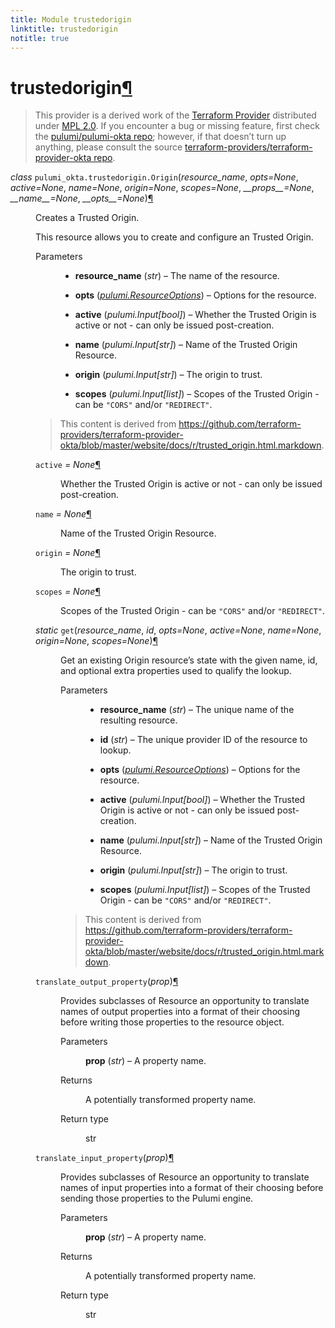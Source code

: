 ```yaml
---
title: Module trustedorigin
linktitle: trustedorigin
notitle: true
---
```


<div class="section" id="trustedorigin">
<h1>trustedorigin<a class="headerlink" href="#trustedorigin" title="Permalink to this headline">¶</a></h1>
<blockquote>
<div><p>This provider is a derived work of the <a class="reference external" href="https://github.com/terraform-providers/terraform-provider-okta">Terraform Provider</a> distributed under
<a class="reference external" href="https://www.mozilla.org/en-US/MPL/2.0/">MPL 2.0</a>. If you encounter a bug or missing feature, first check the
<a class="reference external" href="https://github.com/pulumi/pulumi-okta/issues">pulumi/pulumi-okta repo</a>; however, if that doesn’t turn up
anything, please consult the source <a class="reference external" href="https://github.com/terraform-providers/terraform-provider-okta/issues">terraform-providers/terraform-provider-okta repo</a>.</p>
</div></blockquote>
<span class="target" id="module-pulumi_okta.trustedorigin"></span><dl class="class">
<dt id="pulumi_okta.trustedorigin.Origin">
<em class="property">class </em><code class="sig-prename descclassname">pulumi_okta.trustedorigin.</code><code class="sig-name descname">Origin</code><span class="sig-paren">(</span><em class="sig-param">resource_name</em>, <em class="sig-param">opts=None</em>, <em class="sig-param">active=None</em>, <em class="sig-param">name=None</em>, <em class="sig-param">origin=None</em>, <em class="sig-param">scopes=None</em>, <em class="sig-param">__props__=None</em>, <em class="sig-param">__name__=None</em>, <em class="sig-param">__opts__=None</em><span class="sig-paren">)</span><a class="headerlink" href="#pulumi_okta.trustedorigin.Origin" title="Permalink to this definition">¶</a></dt>
<dd><p>Creates a Trusted Origin.</p>
<p>This resource allows you to create and configure an Trusted Origin.</p>
<dl class="field-list simple">
<dt class="field-odd">Parameters</dt>
<dd class="field-odd"><ul class="simple">
<li><p><strong>resource_name</strong> (<em>str</em>) – The name of the resource.</p></li>
<li><p><strong>opts</strong> (<a class="reference internal" href="../../pulumi/#pulumi.ResourceOptions" title="pulumi.ResourceOptions"><em>pulumi.ResourceOptions</em></a>) – Options for the resource.</p></li>
<li><p><strong>active</strong> (<em>pulumi.Input</em><em>[</em><em>bool</em><em>]</em>) – Whether the Trusted Origin is active or not - can only be issued post-creation.</p></li>
<li><p><strong>name</strong> (<em>pulumi.Input</em><em>[</em><em>str</em><em>]</em>) – Name of the Trusted Origin Resource.</p></li>
<li><p><strong>origin</strong> (<em>pulumi.Input</em><em>[</em><em>str</em><em>]</em>) – The origin to trust.</p></li>
<li><p><strong>scopes</strong> (<em>pulumi.Input</em><em>[</em><em>list</em><em>]</em>) – Scopes of the Trusted Origin - can be <code class="docutils literal notranslate"><span class="pre">&quot;CORS&quot;</span></code> and/or <code class="docutils literal notranslate"><span class="pre">&quot;REDIRECT&quot;</span></code>.</p></li>
</ul>
</dd>
</dl>
<blockquote>
<div><p>This content is derived from <a class="reference external" href="https://github.com/terraform-providers/terraform-provider-okta/blob/master/website/docs/r/trusted_origin.html.markdown">https://github.com/terraform-providers/terraform-provider-okta/blob/master/website/docs/r/trusted_origin.html.markdown</a>.</p>
</div></blockquote>
<dl class="attribute">
<dt id="pulumi_okta.trustedorigin.Origin.active">
<code class="sig-name descname">active</code><em class="property"> = None</em><a class="headerlink" href="#pulumi_okta.trustedorigin.Origin.active" title="Permalink to this definition">¶</a></dt>
<dd><p>Whether the Trusted Origin is active or not - can only be issued post-creation.</p>
</dd></dl>

<dl class="attribute">
<dt id="pulumi_okta.trustedorigin.Origin.name">
<code class="sig-name descname">name</code><em class="property"> = None</em><a class="headerlink" href="#pulumi_okta.trustedorigin.Origin.name" title="Permalink to this definition">¶</a></dt>
<dd><p>Name of the Trusted Origin Resource.</p>
</dd></dl>

<dl class="attribute">
<dt id="pulumi_okta.trustedorigin.Origin.origin">
<code class="sig-name descname">origin</code><em class="property"> = None</em><a class="headerlink" href="#pulumi_okta.trustedorigin.Origin.origin" title="Permalink to this definition">¶</a></dt>
<dd><p>The origin to trust.</p>
</dd></dl>

<dl class="attribute">
<dt id="pulumi_okta.trustedorigin.Origin.scopes">
<code class="sig-name descname">scopes</code><em class="property"> = None</em><a class="headerlink" href="#pulumi_okta.trustedorigin.Origin.scopes" title="Permalink to this definition">¶</a></dt>
<dd><p>Scopes of the Trusted Origin - can be <code class="docutils literal notranslate"><span class="pre">&quot;CORS&quot;</span></code> and/or <code class="docutils literal notranslate"><span class="pre">&quot;REDIRECT&quot;</span></code>.</p>
</dd></dl>

<dl class="method">
<dt id="pulumi_okta.trustedorigin.Origin.get">
<em class="property">static </em><code class="sig-name descname">get</code><span class="sig-paren">(</span><em class="sig-param">resource_name</em>, <em class="sig-param">id</em>, <em class="sig-param">opts=None</em>, <em class="sig-param">active=None</em>, <em class="sig-param">name=None</em>, <em class="sig-param">origin=None</em>, <em class="sig-param">scopes=None</em><span class="sig-paren">)</span><a class="headerlink" href="#pulumi_okta.trustedorigin.Origin.get" title="Permalink to this definition">¶</a></dt>
<dd><p>Get an existing Origin resource’s state with the given name, id, and optional extra
properties used to qualify the lookup.</p>
<dl class="field-list simple">
<dt class="field-odd">Parameters</dt>
<dd class="field-odd"><ul class="simple">
<li><p><strong>resource_name</strong> (<em>str</em>) – The unique name of the resulting resource.</p></li>
<li><p><strong>id</strong> (<em>str</em>) – The unique provider ID of the resource to lookup.</p></li>
<li><p><strong>opts</strong> (<a class="reference internal" href="../../pulumi/#pulumi.ResourceOptions" title="pulumi.ResourceOptions"><em>pulumi.ResourceOptions</em></a>) – Options for the resource.</p></li>
<li><p><strong>active</strong> (<em>pulumi.Input</em><em>[</em><em>bool</em><em>]</em>) – Whether the Trusted Origin is active or not - can only be issued post-creation.</p></li>
<li><p><strong>name</strong> (<em>pulumi.Input</em><em>[</em><em>str</em><em>]</em>) – Name of the Trusted Origin Resource.</p></li>
<li><p><strong>origin</strong> (<em>pulumi.Input</em><em>[</em><em>str</em><em>]</em>) – The origin to trust.</p></li>
<li><p><strong>scopes</strong> (<em>pulumi.Input</em><em>[</em><em>list</em><em>]</em>) – Scopes of the Trusted Origin - can be <code class="docutils literal notranslate"><span class="pre">&quot;CORS&quot;</span></code> and/or <code class="docutils literal notranslate"><span class="pre">&quot;REDIRECT&quot;</span></code>.</p></li>
</ul>
</dd>
</dl>
<blockquote>
<div><p>This content is derived from <a class="reference external" href="https://github.com/terraform-providers/terraform-provider-okta/blob/master/website/docs/r/trusted_origin.html.markdown">https://github.com/terraform-providers/terraform-provider-okta/blob/master/website/docs/r/trusted_origin.html.markdown</a>.</p>
</div></blockquote>
</dd></dl>

<dl class="method">
<dt id="pulumi_okta.trustedorigin.Origin.translate_output_property">
<code class="sig-name descname">translate_output_property</code><span class="sig-paren">(</span><em class="sig-param">prop</em><span class="sig-paren">)</span><a class="headerlink" href="#pulumi_okta.trustedorigin.Origin.translate_output_property" title="Permalink to this definition">¶</a></dt>
<dd><p>Provides subclasses of Resource an opportunity to translate names of output properties
into a format of their choosing before writing those properties to the resource object.</p>
<dl class="field-list simple">
<dt class="field-odd">Parameters</dt>
<dd class="field-odd"><p><strong>prop</strong> (<em>str</em>) – A property name.</p>
</dd>
<dt class="field-even">Returns</dt>
<dd class="field-even"><p>A potentially transformed property name.</p>
</dd>
<dt class="field-odd">Return type</dt>
<dd class="field-odd"><p>str</p>
</dd>
</dl>
</dd></dl>

<dl class="method">
<dt id="pulumi_okta.trustedorigin.Origin.translate_input_property">
<code class="sig-name descname">translate_input_property</code><span class="sig-paren">(</span><em class="sig-param">prop</em><span class="sig-paren">)</span><a class="headerlink" href="#pulumi_okta.trustedorigin.Origin.translate_input_property" title="Permalink to this definition">¶</a></dt>
<dd><p>Provides subclasses of Resource an opportunity to translate names of input properties into
a format of their choosing before sending those properties to the Pulumi engine.</p>
<dl class="field-list simple">
<dt class="field-odd">Parameters</dt>
<dd class="field-odd"><p><strong>prop</strong> (<em>str</em>) – A property name.</p>
</dd>
<dt class="field-even">Returns</dt>
<dd class="field-even"><p>A potentially transformed property name.</p>
</dd>
<dt class="field-odd">Return type</dt>
<dd class="field-odd"><p>str</p>
</dd>
</dl>
</dd></dl>

</dd></dl>

</div>
